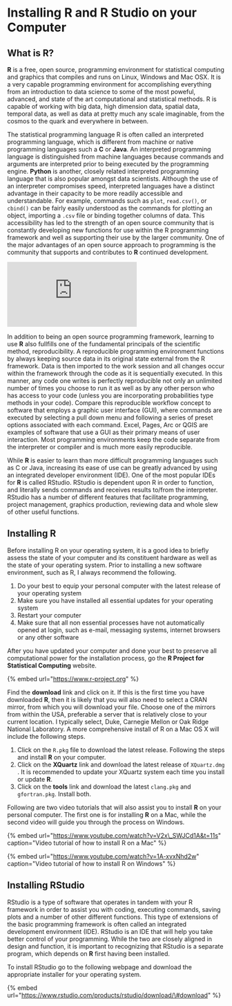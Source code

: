 # Installing R and R Studio on your Computer

## What is R?

**R** is a free, open source, programming environment for statistical computing and graphics that compiles and runs on Linux, Windows and Mac OSX.  It is a very capable programming environment for accomplishing everything from an introduction to data science to some of the most poweful, advanced, and state of the art computational and statistical methods.  R is capable of working with big data, high dimension data, spatial data, temporal data, as well as data at pretty much any scale imaginable, from the cosmos to the quark and everywhere in between.

The statistical programming language R is often called an interpreted programming language, which is different from machine or native programming languages such a **C** or **Java**.  An interpreted programming language is distinguished from machine languages because commands and arguments are interpreted prior to being executed by the programming engine.  **Python** is another, closely related interpreted programming language that is also popular amongst data scientists.  Although the use of an interpreter compromises speed, interpreted languages have a distinct advantage in their capacity to be more readily accessible and understandable.  For example, commands such as `plot`, `read.csv()`, or `cbind()` can be fairly easily understood as the commands for plotting an object, importing a `.csv` file or binding together columns of data.  This accessibility has led to the strength of an open source community that is constantly developing new functions for use within the R programming framework and well as supporting their use by the larger community.  One of the major advantages of an open source approach to programming is the community that supports and contributes to **R** continued development.

![An introduction to open source solutions by Hengl, Wheeler &amp; MacMillan](https://peerj.com/preprints/27127.pdf)

In addition to being an open source programming framework, learning to use **R** also fullfills one of the fundamental principals of the scientific method, reproducibility.  A reproducible programming environment functions by always keeping source data in its original state external from the R framework.  Data is then imported to the work session and all changes occur within the framework through the code as it is sequentially executed.  In this manner, any code one writes is perfectly reproducible not only an unlimited number of times you choose to run it as well as by any other person who has access to your code \(unless you are incorporating probabilities type methods in your code\).  Compare this reproducible workflow concept to software that employs a graphic user interface \(GUI\), where commands are executed by selecting a pull down menu and following a series of preset options associated with each command.  Excel, Pages, Arc or QGIS are examples of software that use a GUI as their primary means of user interaction. Most programming environments keep the code separate from the interpreter or compiler and is much more easily reproducible.    

While **R** is easier to learn than more difficult programming languages such as C or Java, increasing its ease of use can be greatly advanced by using an integrated developer environment \(IDE\).  One of the most popular IDEs for **R** is called RStudio.  RStudio is dependent upon R in order to function, and literally sends commands and receives results to/from the interpreter.  RStudio has a number of different features that facilitate programming, project management, graphics production, reviewing data and whole slew of other useful functions.

## Installing R

Before installing R on your operating system, it is a good idea to briefly assess the state of your computer and its constituent hardware as well as the state of your operating system.  Prior to installing a new software environment, such as R, I always recommend the following.

1. Do your best to equip your personal computer with the latest release of your operating system
2. Make sure you have installed all essential updates for your operating system
3. Restart your computer
4. Make sure that all non essential processes have not automatically opened at login, such as e-mail, messaging systems, internet browsers or any other software

After you have updated your computer and done your best to preserve all computational power for the installation process, go the **R Project for Statistical Computing** website.

{% embed url="https://www.r-project.org" %}

Find the **download** link and click on it.  If this is the first time you have downloaded **R**, then it is likely that you will also need to select a CRAN mirror, from which you will download your file.  Choose one of the mirrors from within the USA, preferable a server that is relatively close to your current location.  I typically select, Duke, Carnegie Mellon or Oak Ridge National Laboratory.   A more comprehensive install of R on a Mac OS X will include the following steps.

1. Click on the `R.pkg`  file to download the latest release.  Following the steps and install **R** on your computer.
2. Click on the **XQuartz** link and download the latest release of `XQuartz.dmg` .  It is recommended to update your XQuartz system each time you install or update **R**.
3. Click on the **tools** link and download the latest `clang.pkg` and `gfortran.pkg`. Install both.

Following are two video tutorials that will also assist you to install **R** on your personal computer.  The first one is for installing **R** on a Mac, while the second video will guide you through the process on Windows.

{% embed url="https://www.youtube.com/watch?v=V2x\_SWJCd1A&t=11s" caption="Video tutorial of how to install R on a Mac" %}

{% embed url="https://www.youtube.com/watch?v=1A-xvxNhd2w" caption="Video tutorial of how to install R on Windows" %}

## Installing RStudio

RStudio is a type of software that operates in tandem with your R framework in order to assist you with coding, executing commands, saving plots and a number of other different functions.  This type of extensions of the basic programming framework is often called an integrated development environment \(IDE\). RStudio is an IDE that will help you take better control of your programming.  While the two are closely aligned in design and function, it is important to recognizing that RStudio is a separate program, which depends on **R** first having been installed.

To install RStudio go to the following webpage and download the appropriate installer for your operating system.  

{% embed url="https://www.rstudio.com/products/rstudio/download/\#download" %}





